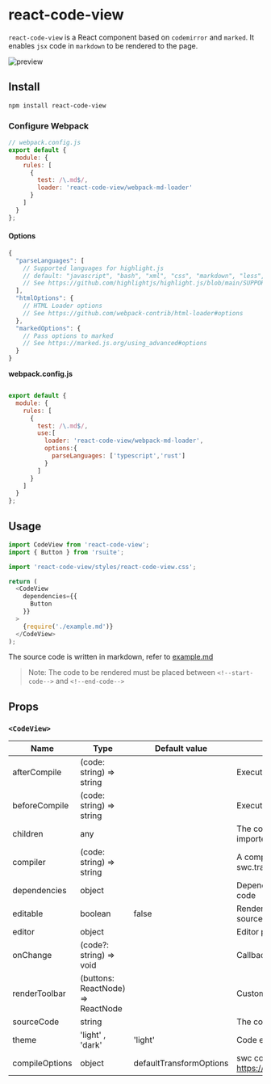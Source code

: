 # react-code-view

`react-code-view` is a React component based on `codemirror` and `marked`. It enables `jsx` code in `markdown` to be rendered to the page.

![preview](https://user-images.githubusercontent.com/1203827/44707274-a30c0f80-aad6-11e8-8cc5-9cf7daf4d9e2.gif)

## Install

```
npm install react-code-view
```

### Configure Webpack

```js
// webpack.config.js
export default {
  module: {
    rules: [
      {
        test: /\.md$/,
        loader: 'react-code-view/webpack-md-loader'
      }
    ]
  }
};
```

#### Options

```js
{
  "parseLanguages": [
    // Supported languages for highlight.js
    // default: "javascript", "bash", "xml", "css", "markdown", "less", "typescript"
    // See https://github.com/highlightjs/highlight.js/blob/main/SUPPORTED_LANGUAGES.md
  ],
  "htmlOptions": {
    // HTML Loader options
    // See https://github.com/webpack-contrib/html-loader#options
  },
  "markedOptions": {
    // Pass options to marked
    // See https://marked.js.org/using_advanced#options
  }
}
```

**webpack.config.js**

```js

export default {
  module: {
    rules: [
      {
        test: /\.md$/,
        use:[
          loader: 'react-code-view/webpack-md-loader',
          options:{
            parseLanguages: ['typescript','rust']
          }
        ]
      }
    ]
  }
};
```

## Usage

```js
import CodeView from 'react-code-view';
import { Button } from 'rsuite';

import 'react-code-view/styles/react-code-view.css';

return (
  <CodeView
    dependencies={{
      Button
    }}
  >
    {require('./example.md')}
  </CodeView>
);
```

The source code is written in markdown, refer to [example.md](https://raw.githubusercontent.com/simonguo/react-code-view/main/docs/example.md)

> Note: The code to be rendered must be placed between `<!--start-code-->` and `<!--end-code-->`

## Props

### `<CodeView>`

| Name           | Type                              | Default value           | Description                                                               |
| -------------- | --------------------------------- | ----------------------- | ------------------------------------------------------------------------- |
| afterCompile   | (code: string) => string          |                         | Executed after compiling the code                                         |
| beforeCompile  | (code: string) => string          |                         | Executed before compiling the code                                        |
| children       | any                               |                         | The code to be rendered is executed. Usually imported via markdown-loader |
| compiler       | (code: string) => string          |                         | A compiler that transforms the code. Use swc.transformSync by default     |
| dependencies   | object                            |                         | Dependent objects required by the executed code                           |
| editable       | boolean                           | false                   | Renders a code editor that can modify the source code                     |
| editor         | object                            |                         | Editor properties                                                         |
| onChange       | (code?: string) => void           |                         | Callback triggered after code change                                      |
| renderToolbar  | (buttons: ReactNode) => ReactNode |                         | Customize the rendering toolbar                                           |
| sourceCode     | string                            |                         | The code to be rendered is executed                                       |
| theme          | 'light' , 'dark'                  | 'light'                 | Code editor theme, applied to CodeMirror                                  |
| compileOptions | object                            | defaultTransformOptions | swc configuration https://swc.rs/docs/configuration/compilation           |
